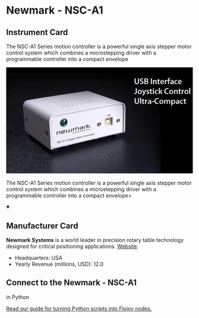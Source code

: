 
# Newmark - NSC-A1


## Instrument Card

<div className="flex">

<div>

The NSC-A1 Series motion controller is a powerful single axis stepper motor control system which combines a microstepping driver with a programmable controller into a compact envelope

</div>

![](./Newmark---NSC-A1.jpg)

</div>

The NSC-A1 Series motion controller is a powerful single axis stepper motor control system which combines a microstepping driver with a programmable controller into a compact envelope>

<details open>
<summary><h2>Manufacturer Card</h2></summary>

**Newmark Systems** is a world leader in precision rotary table technology designed for critical positioning applications. <a href="https://www.newmarksystems.com/">Website</a>.

<ul>
  <li>Headquarters: USA</li>
  <li>Yearly Revenue (millions, USD): 12.0</li>
</ul>
</details>

## Connect to the Newmark - NSC-A1
 in Python

[Read our guide for turning Python scripts into Flojoy nodes.](https://docs.flojoy.ai/custom-nodes/creating-custom-node/)


